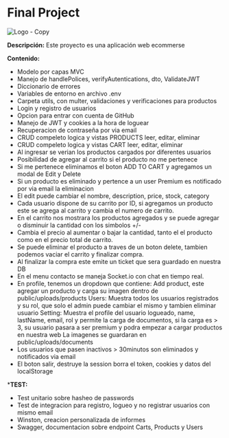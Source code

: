# Final Project
![Logo - Copy](https://github.com/user-attachments/assets/c04e81db-75f3-46c7-aa90-bd3965562674)

**Descripción:**
Este proyecto es una aplicación web ecommerse

**Contenido:**
* Modelo por capas MVC
* Manejo de handlePolices, verifyAutentications, dto, ValidateJWT
* Diccionario de errores
* Variables de entorno en archivo .env
* Carpeta utils, con multer, validaciones y verificaciones para productos
* Login y registro de usuarios
* Opcion para entrar con cuenta de GitHub
* Manejo de JWT y cookies a la hora de loguear
* Recuperacion de contraseña por via email
* CRUD compeleto logica y vistas PRODUCTS leer, editar, eliminar
* CRUD compeleto logica y vistas CART leer, editar, eliminar
* Al ingresar se verian los productos cargados por diferentes usuarios
* Posibilidad de agregar al carrito si el producto no me pertenece
* Si me pertenece eliminamos el boton ADD TO CART y agregamos un modal de Edit y Delete
* Si un producto es eliminado y pertence a un user Premium es notificado por via email la eliminacion
* El edit puede cambiar el nombre, description, price, stock, category
* Cada usuario dispone de su carrito por ID, si agregamos un producto este se agrega al carrito y 
cambia el numero de carrito.
* En el carrito nos mostrara los productos agregados y se puede agregar o disminuir la cantidad con los simbolos +/-
* Cambia el precio al aumentar o bajar la cantidad, tanto el el producto como en el precio total de carrito.
* Se puede eliminar el producto a traves de un boton delete, tambien podemos vaciar el carrito y finalizar compra.
* Al finalizar la compra este emite un ticket que sera guardado en nuestra DB
* En el menu contacto se maneja Socket.io con chat en tiempo real.
* En profile, tenemos un dropdown que contiene:
Add product, este agregar un producto y carga su imagen dentro de public/uploads/products
Users: Muestra todos los usuarios registrados y su rol, que solo el admin puede cambiar el mismo y tambien eliminar usuario
Setting: Muestra el profile del usuario logueado, name, lastName, email, rol y permite la carga de documentos, 
si la carga es > 3, su usuario pasara a ser premium y podra empezar a cargar productos en nuestra web
La imagenes se guardaran en public/uploads/documents
* Los usuarios que pasen inactivos > 30minutos son eliminados y notificados via email
* El boton salir, destruye la session borra el token, cookies y datos del localStorage

***TEST:**
* Test unitario sobre hasheo de passwords
* Test de integracion para registro, logueo y no registrar usuarios con mismo email
* Winston, creacion personalizada de informes
* Swagger, documentacion sobre endpoint Carts, Products y Users
